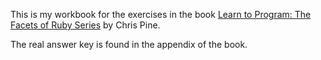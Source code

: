 This is my workbook for the exercises in the book [Learn to Program: The Facets of Ruby Series](https://pine.fm/LearnToProgram/) by Chris Pine.

The real answer key is found in the appendix of the book.